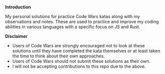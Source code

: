 **Introduction**

My personal solutions for practice Code Wars katas along with my observations and notes. These are used to practice and improve my coding abilities in various languages with a specific focus on JS and Rust.

**Disclaimer**
<ul>
    <li>Users of Code Wars are strongly encouraged not to look at these solutions until they have completed the kata themselves or at least taken the time to think about their own approaches.</li>
    <li>Users of Code Wars should not submit these solutions as their own.</li>
    <li>I will not be accepting contributions to this repo due to the above.</li>
</ul>